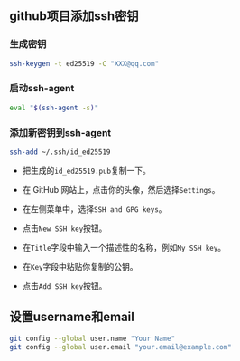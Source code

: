 ## github项目添加ssh密钥

### 生成密钥
```sh
ssh-keygen -t ed25519 -C "XXX@qq.com"
```

### 启动ssh-agent
```sh
eval "$(ssh-agent -s)"
```

### 添加新密钥到ssh-agent
```sh
ssh-add ~/.ssh/id_ed25519
```

- 把生成的`id_ed25519.pub`复制一下。

- 在 GitHub 网站上，点击你的头像，然后选择`Settings`。

- 在左侧菜单中，选择`SSH and GPG keys`。

- 点击`New SSH key`按钮。

- 在`Title`字段中输入一个描述性的名称，例如`My SSH key`。

- 在`Key`字段中粘贴你复制的公钥。

- 点击`Add SSH key`按钮。

## 设置username和email
```sh
git config --global user.name "Your Name"
git config --global user.email "your.email@example.com"
```